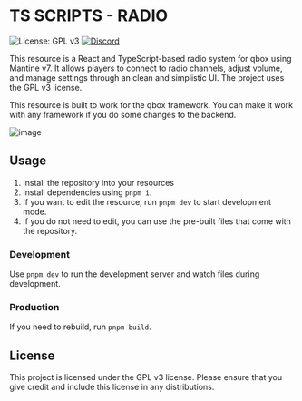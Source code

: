 # TS SCRIPTS - RADIO

![License: GPL v3](https://img.shields.io/badge/License-GPLv3-blue.svg?style=flat)
[![Discord](https://img.shields.io/discord/1272953408919310397?label=Discord)](https://discord.gg/UBnX997H6A)


This resource is a React and TypeScript-based radio system for qbox using Mantine v7. It allows players to connect to radio channels, adjust volume, and manage settings through an clean and simplistic UI. The project uses the GPL v3 license.

This resource is built to work for the qbox framework. You can make it work with any framework if you do some changes to the backend.

![image](https://github.com/user-attachments/assets/72754ac2-2827-4d8f-bddd-744fbf1e6ee1)

## Usage

1. Install the repository into your resources
2. Install dependencies using `pnpm i`.
3. If you want to edit the resource, run `pnpm dev` to start development mode.
4. If you do not need to edit, you can use the pre-built files that come with the repository.

### Development

Use `pnpm dev` to run the development server and watch files during development.

### Production

If you need to rebuild, run `pnpm build`.

## License

This project is licensed under the GPL v3 license. Please ensure that you give credit and include this license in any distributions.
